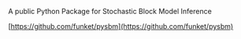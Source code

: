
A public Python Package for Stochastic Block Model Inference

[https://github.com/funket/pysbm](https://github.com/funket/pysbm)

